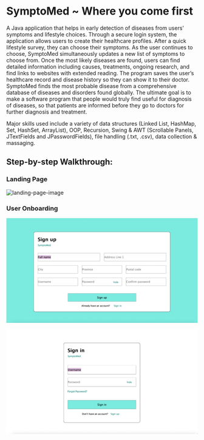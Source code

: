 # SymptoMed ~ Where you come first
A Java application that helps in early detection of diseases from users' symptoms and lifestyle choices. Through a secure login system, the application allows users to create their healthcare profiles. After a quick lifestyle survey, they can choose their symptoms. As the user continues to choose, SymptoMed simultaneously updates a new list of symptoms to choose from. Once the most likely diseases are found, users can find detailed information including causes, treatments, ongoing research, and find links to websites with extended reading. The program saves the user’s healthcare record and disease history so they can show it to their doctor. SymptoMed finds the most probable disease from a comprehensive database of diseases and disorders found globally. The ultimate goal is to make a software program that people would truly find useful for diagnosis of diseases, so that patients are informed before they go to doctors for further diagnosis and treatment.

Major skills used include a variety of data structures (Linked List, HashMap, Set, HashSet, ArrayList), OOP, Recursion, Swing & AWT (Scrollable Panels, JTextFields and JPasswordFields), file handling (.txt, .csv), data collection & massaging.


## Step-by-step Walkthrough:

### Landing Page
![landing-page-image](https://github.com/Vidhi-26/SymptoMed/blob/main/screenshots/welcome-page.png?raw=true)

### User Onboarding
![register-image](https://github.com/Vidhi-26/SymptoMed/blob/main/screenshots/register.png?raw=true)

![login-image](https://github.com/Vidhi-26/SymptoMed/blob/main/screenshots/login.png?raw=true)
